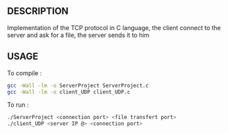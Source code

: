 ## DESCRIPTION

Implementation of the TCP protocol in C language, the client connect to the server and ask for a file, the server sends it to him

## USAGE

To compile : 
```bash
gcc -Wall -lm -o ServerProject ServerProject.c
gcc -Wall -lm -o client_UDP client_UDP.c
```

To run :

```bash
./ServerProject <connection port> <file transfert port>
./client_UDP <server IP @> <connection port>
  ```

